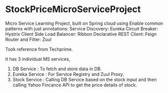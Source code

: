 # StockPriceMicroServiceProject
Micro Service Learning Project, built on Spring cloud using 
  Enable common patterns with just annotations:
  Service Discovery: Eureka
  Circuit Breaker: Hystrix
  Client Side Load Balancer: Ribbon
  Declarative REST Client: Feign
  Router and Filter: Zuul

Took reference from Techprime.

It has 3 individual MS services,
1. DB Service : To fetch and store data in DB.
2. Eureka Service : For Service Registry and Zuul Proxy.
3. Stock Service : Calling DB Service based on the stock input and then calling Yahoo Fincance API to get the price details of stock.
